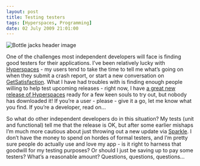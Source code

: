 ```yaml
---
layout: post
title: Testing testers
tags: [Hyperspaces, Programming]
date: 02 July 2009 21:01:00
---
```


![Bottle jacks header image][1]

One of the challenges most independent developers will face is finding good testers for their applications. I’ve been relatively lucky with [Hyperspaces][2] - my users tend to take the time to tell me what’s going on when they submit a crash report, or start a new conversation on [GetSatisfaction][3]. What I have had troubles with is finding enough people willing to help test upcoming releases - right now, I have [a great new release of Hyperspaces][4] ready for a few keen souls to try out, but nobody has downloaded it! If you’re a user - please - give it a go, let me know what you find. If you’re a developer, read on…

So what do other independent developers do in this situation? My tests (unit and functional) tell me that the release is OK, but after some earlier mishaps I’m much more cautious about just throwing out a new update via [Sparkle][5]. I don’t have the money to spend on hordes of formal testers, and I’m pretty sure people do actually use and love my app - is it right to harness that goodwill for my testing purposes? Or should I just be saving up to pay some testers? What’s a reasonable amount? Questions, questions, questions…

 [1]: http://static.tonyarnold.com/bottlejacks-1306152609.jpg "Bottlejacks lifting Elizabeth Street house"
 [2]: http://hyperspacesapp.com/
 [3]: http://getsatisfaction.com/thecocoabots/
 [4]: http://getsatisfaction.com/thecocoabots/topics/test_build_of_hyperspaces_1_0_beta_8_is_available
 [5]: http://sparkle.andymatuschak.org/